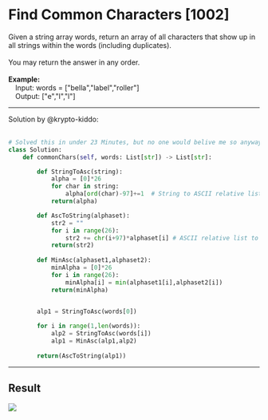 # Find Common Characters [1002]

Given a string array words, return an array of all characters that show up in all strings within the words (including duplicates). <br><br>
You may return the answer in any order.<br><br>
<b>Example:</b><br>
&emsp;Input: words = ["bella","label","roller"]<br>
&emsp;Output: ["e","l","l"]
<hr>

Solution by @krypto-kiddo:<br><br>

```python
# Solved this in under 23 Minutes, but no one would belive me so anyway
class Solution:
    def commonChars(self, words: List[str]) -> List[str]:

        def StringToAsc(string):
            alpha = [0]*26
            for char in string: 
                alpha[ord(char)-97]+=1  # String to ASCII relative list
            return(alpha)

        def AscToString(alphaset):
            str2 = ""
            for i in range(26):
                str2 += chr(i+97)*alphaset[i] # ASCII relative list to String
            return(str2)
        
        def MinAsc(alphaset1,alphaset2):
            minAlpha = [0]*26
            for i in range(26):
                minAlpha[i] = min(alphaset1[i],alphaset2[i])
            return(minAlpha)

        
        alp1 = StringToAsc(words[0])

        for i in range(1,len(words)):
            alp2 = StringToAsc(words[i])
            alp1 = MinAsc(alp1,alp2)
        
        return(AscToString(alp1))
```
<hr>
<h2>Result</h2>
<img src = "https://github.com/krypto-kiddo/leetcode/assets/97212160/99b13bd9-58dc-477b-bfbe-744bab3a7bf0">
